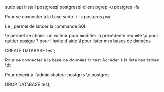 sudo apt install postgresql postgresql-client
pgrep -u postgres -fa

Pour se connecter à la base
sudo -i -u postgres psql

Le ; permet de lancer la commande SQL

\e permet de choisir un éditeur pour modifier la précédente requête
\q pour quitter postgre
\? pour l'invite d'aide
\l pour lister mes bases de données

CREATE DATABASE test;

Pour se connecter à la base de données
\c test
Accéder à la liste des tables
\dt

Pour revenir à l'administrateur postgres
\c postgres

DROP DATABASE test;
